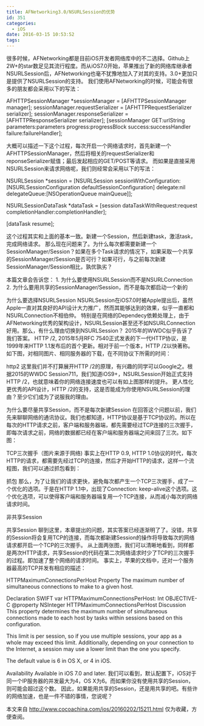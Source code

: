 ```yaml
---
title: AFNetworking3.0/NSURLSession的优势
id: 351
categories:
  - iOS
date: 2016-03-15 10:53:52
tags:
---
```


很多时候，AFNetworking都是目前iOS开发者网络库中的不二选择。Github上2W+的star数足见其流行程度。而从iOS7.0开始，苹果推出了新的网络库继承者NSURLSession后，AFNetworking也毫不犹豫地加入了对其的支持。3.0+更加只是提供了NSURLSession的支持。
我们使用AFNetworking的时候，可能会有很多的朋友都会采用以下的写法：

AFHTTPSessionManager *sessionManager = [AFHTTPSessionManager manager];
sessionManager.requestSerializer     = [AFHTTPRequestSerializer serializer];
sessionManager.responseSerializer    = [AFHTTPResponseSerializer serializer];
[sessionManager GET:urlString
         parameters:parameters
           progress:progressBlock
            success:successHandler
            failure:failureHandler];

大概可以描述一下这个过程，每次开启一个网络请求时，首先新建一个AFHTTPSessionManager，然后将相关的requestSerializer和reponseSerializer赋值；最后发起相应的GET/POST等请求。
而如果是直接采用NSURLSession来请求网络呢，我们则经常会采用以下的写法：

NSURLSession *session =  [NSURLSession
sessionWithConfiguration:
[NSURLSessionConfiguration defaultSessionConfiguration]
 delegate:nil
  delegateQueue:[NSOperationQueue mainQueue]];

NSURLSessionDataTask *dataTask = [session dataTaskWithRequest:request
  completionHandler:completionHandler];

[dataTask resume];

这个过程其实和上面的基本一致。新建一个Session，然后新建task，激活task，完成网络请求。
那么现在问题来了。为什么每次都需要新建一个SessionManager/Session？如果在多个Task请求的情况下，如果采取一个共享的SessionManager/Session是否可行？如果可行，与之前每次新建SessionManager/Session相比，孰优孰劣？

本篇文章会告诉您：
1\. 为什么要使用NSURLSession而不是NSURLConnection
2\. 为什么要用共享的SessionManager/Session，而不是每次都启动一个新的

为什么要选择NSURLSession
NSURLSession在iOS7.0时被Apple提出后，虽然Apple一直对其良好的API设计大力推广，然而其能够达到的效果，似乎一直都和NSURLConnection不相伯仲。
特别是在网络的Dependecy依赖处理上，由于AFNetworking优秀的架构设计，NSURLSession甚至还不如NSURLConnection好用。那么，有什么理由切换到NSURLSession？ 2015年的WWDC似乎告诉了我们答案。
HTTP /2, 2015年5月RFC 7540正式发表的下一代HTTP协议，是1999年来HTTP 1.1发布后的首个更新。相对于前一个版本，HTTP /2以快著称。如下图，对相同图片、相同服务器的下载，在不同协议下所需的时间：

http2
这里我们并不打算展开HTTP /2的原理，有兴趣的同学可以Google之。根据2015的WWDC Session711，我们知道iOS9+，NSURLSession开始正式支持HTTP /2，也就意味着你的网络连接速度也可以有如上图那样的提升。
更人性化更优秀的API设计，HTTP /2的支持，这是否能成为你使用NSURLSession的理由？至少它们成为了说服我的理由。

为什么要尽量共享Session，而不是每次新建Session
在回答这个问题以前，我们先来聊聊网络的通讯协议。我们也都知道，HTTP协议是基于TCP协议的。所以在每次的HTTP请求之前，客户端和服务器端，都先需要经过TCP连接的三次握手，即每次请求之前，网络的数据都已经在客户端和服务器端之间来回了三次。如下图：

TCP三次握手（图片来源于网络)
事实上在HTTP 0.9, HTTP 1.0协议的时代，每次HTTP的请求，都需要先经过TCP的连接，然后才开始HTTP的请求，这样一个流程图，我们可以通过抓包看到：

抓包
那么，为了让我们的请求更快，避免每次都产生一个TCP三次握手，成了一个优化的选项。于是在HTTP 1.1中，出现了Connection: keep-alive这个选项。这个优化选项，可以使得客户端和服务器端复用一个TCP连接，从而减小每次的网络请求时间。

非共享Session

共享Session
聊到这里，本章提出的问题，其实答案已经逐渐明了了。没错，共享的Session将会复用TCP的连接，而每次都新建Session的操作将导致每次的网络请求都开启一个TCP的三次握手。
从上面两张图，我们可以清晰地看到，同样都是两次HTTP请求，共享Session的代码在第二次网络请求时少了TCP的三次握手的过程。即加速了整个网络的请求时间。
事实上，苹果的文档中，还对一个服务器最高的TCP并发有相应的描述：

HTTPMaximumConnectionsPerHost  Property
The maximum number of simultaneous connections to make to a given host.

Declaration
SWIFT
    var HTTPMaximumConnectionsPerHost: Int
OBJECTIVE-C
    @property NSInteger HTTPMaximumConnectionsPerHost
Discussion
This property determines the maximum number of simultaneous connections made to each host by tasks within sessions based on this configuration.

This limit is per session, so if you use multiple sessions, your app as a whole may exceed this limit. Additionally, depending on your connection to the Internet, a session may use a lower limit than the one you specify.

The default value is 6 in OS X, or 4 in iOS.

Availability
Available in iOS 7.0 and later.
我们可以看到，默认配置下，iOS对于同一个IP服务器的并发最大为4，OS X为6。而如果你没有使用共享的Session，则可能会超过这个数。
因此，如果能用共享的Session，还是用共享的吧。有些许的网络加速，也是一件不错的事情，您说呢？

本文来自 http://www.cocoachina.com/ios/20160202/15211.html 仅为收藏，方便查阅。